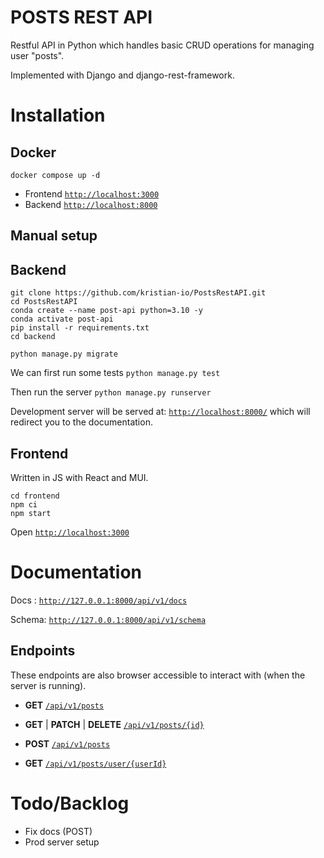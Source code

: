 # POSTS REST API 
<!-- [![Scc Count Badge](https://sloc.xyz/github/kristian-io/PostsRestAPI/?category=code)](https://github.com/kristian-io/PostsRestAPI/)  -->
Restful API in Python which handles basic CRUD operations for managing user "posts".

Implemented with Django and django-rest-framework.

# Installation

## Docker
`docker compose up -d` 

- Frontend [`http://localhost:3000`](http://localhost:3000)
- Backend [`http://localhost:8000`](http://localhost:8000)

## Manual setup 

## Backend
```
git clone https://github.com/kristian-io/PostsRestAPI.git
cd PostsRestAPI
conda create --name post-api python=3.10 -y
conda activate post-api
pip install -r requirements.txt
cd backend

python manage.py migrate
```

We can first run some tests
`python manage.py test`

Then run the server
`python manage.py runserver`

Development server will be served at:
[`http://localhost:8000/`](http://localhost:8000/) which will redirect you to the documentation.


## Frontend

Written in JS with React and MUI.


```
cd frontend
npm ci
npm start
```

Open [`http://localhost:3000`](http://localhost:3000)

# Documentation 

Docs : [`http://127.0.0.1:8000/api/v1/docs`](http://127.0.0.1:8000/api/v1/docs)

Schema: [`http://127.0.0.1:8000/api/v1/schema`](http://127.0.0.1:8000/api/v1/schema)


## Endpoints

These endpoints are also browser accessible to interact with (when the server is running).


- **GET** [`/api/v1/posts`](http://127.0.0.1:8000/api/v1/posts)

- **GET** | **PATCH** | **DELETE** [`/api/v1/posts/{id}`](http://127.0.0.1:8000/api/v1/posts/{id})


- **POST** [`/api/v1/posts`](http://127.0.0.1:8000/api/v1/posts) 

- **GET** [`/api/v1/posts/user/{userId}`](http://127.0.0.1:8000/api/v1/posts/user/{userId})




# Todo/Backlog

- Fix docs (POST)
- Prod server setup
